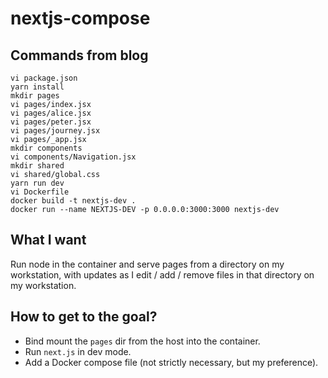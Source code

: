 # nextjs-compose

## Commands from blog

```
vi package.json
yarn install
mkdir pages
vi pages/index.jsx
vi pages/alice.jsx
vi pages/peter.jsx
vi pages/journey.jsx
vi pages/_app.jsx
mkdir components
vi components/Navigation.jsx
mkdir shared
vi shared/global.css
yarn run dev
vi Dockerfile
docker build -t nextjs-dev .
docker run --name NEXTJS-DEV -p 0.0.0.0:3000:3000 nextjs-dev
```

## What I want

Run node in the container and serve pages from a directory
on my workstation, with updates as I edit / add / remove
files in that directory on my workstation.

## How to get to the goal?
- Bind mount the `pages` dir from the host into the container.
- Run `next.js` in dev mode.
- Add a Docker compose file (not strictly necessary, but my
preference).
